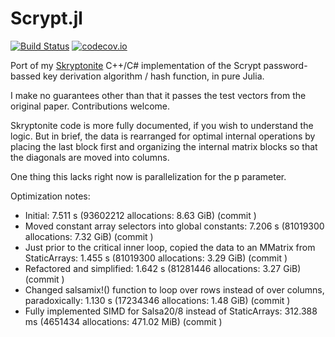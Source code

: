 # Scrypt.jl

[![Build Status](https://travis-ci.com/BioTurboNick/Scrypt.jl.svg?branch=master)](https://travis-ci.com/github/BioTurboNick/Scrypt.jl)
[![codecov.io](https://codecov.io/github/BioTurboNick/Scrypt.jl/coverage.svg?branch=master)](https://codecov.io/github/BioTurboNick/Scrypt.jl?branch=master)

Port of my [Skryptonite](https://github.com/BioTurboNick/Skryptonite) C++/C# implementation of the Scrypt password-bassed key derivation algorithm / hash function, in pure Julia.

I make no guarantees other than that it passes the test vectors from the original paper. Contributions welcome.

Skryptonite code is more fully documented, if you wish to understand the logic. But in brief, the data is rearranged for optimal internal operations by placing the last block first and organizing the internal matrix blocks so that the diagonals are moved into columns.

One thing this lacks right now is parallelization for the p parameter.



Optimization notes:
 - Initial: 7.511 s (93602212 allocations: 8.63 GiB) (commit )
 - Moved constant array selectors into global constants: 7.206 s (81019300 allocations: 7.32 GiB) (commit )
 - Just prior to the critical inner loop, copied the data to an MMatrix from StaticArrays: 1.455 s (81019300 allocations: 3.29 GiB) (commit )
 - Refactored and simplified: 1.642 s (81281446 allocations: 3.27 GiB) (commit )
 - Changed salsamix!() function to loop over rows instead of over columns, paradoxically: 1.130 s (17234346 allocations: 1.48 GiB) (commit )
 - Fully implemented SIMD for Salsa20/8 instead of StaticArrays: 312.388 ms (4651434 allocations: 471.02 MiB) (commit )
 